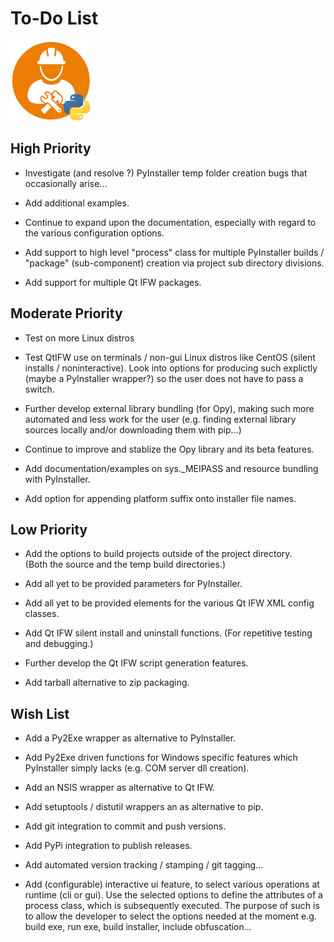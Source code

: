 # To-Do List 
![distbuilder logo](https://raw.githubusercontent.com/BuvinJT/distbuilder/master/docs/img/distbuilder128.png)
 
## High Priority

* Investigate (and resolve ?) PyInstaller temp folder creation bugs that occasionally arise...

* Add additional examples.

* Continue to expand upon the documentation, especially with
regard to the various configuration options.

* Add support to high level "process" class for multiple PyInstaller 
builds / "package" (sub-component) creation via project sub directory 
divisions.

* Add support for multiple Qt IFW packages.

## Moderate Priority

* Test on more Linux distros

* Test QtIFW use on terminals / non-gui Linux distros like CentOS 
(silent installs / noninteractive). Look into options for producing such 
explictly (maybe a PyInstaller wrapper?) so the user does not have to pass a 
switch. 

* Further develop external library bundling (for Opy), making such 
more automated and less work for the user (e.g. finding external library 
sources locally and/or downloading them with pip...)
			
* Continue to improve and stablize the Opy library and its beta features.

* Add documentation/examples on sys._MEIPASS and resource bundling 
with PyInstaller. 

* Add option for appending platform suffix onto installer file names. 

## Low Priority

* Add the options to build projects outside of the project directory.  
(Both the source and the temp build directories.)  

* Add all yet to be provided parameters for PyInstaller.  

* Add all yet to be provided elements for the various Qt IFW 
XML config classes.  

* Add Qt IFW silent install and uninstall functions. 
(For repetitive testing and debugging.)  

* Further develop the Qt IFW script generation features. 

* Add tarball alternative to zip packaging.

## Wish List		

* Add a Py2Exe wrapper as alternative to PyInstaller.

* Add Py2Exe driven functions for Windows specific features 
which PyInstaller simply lacks (e.g. COM server dll creation).

* Add an NSIS wrapper as alternative to Qt IFW.

* Add setuptools / distutil wrappers an as alternative to pip.  

* Add git integration to commit and push versions.

* Add PyPi integration to publish releases.

* Add automated version tracking / stamping / git tagging...
  
* Add (configurable) interactive ui feature, to select various 
operations at runtime (cli or gui).  Use the selected options
to define the attributes of a process class, which is subsequently
executed.  The purpose of such is to allow the developer to
select the options needed at the moment e.g. build exe, run exe, 
build installer, include obfuscation...
